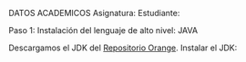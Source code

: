 DATOS ACADEMICOS
Asignatura:
Estudiante:

Paso 1: Instalación del lenguaje de alto nivel: JAVA

Descargamos el JDK del [Repositorio Orange](https://www.oracle.com/java/technologies/downloads/).
Instalar el JDK:
